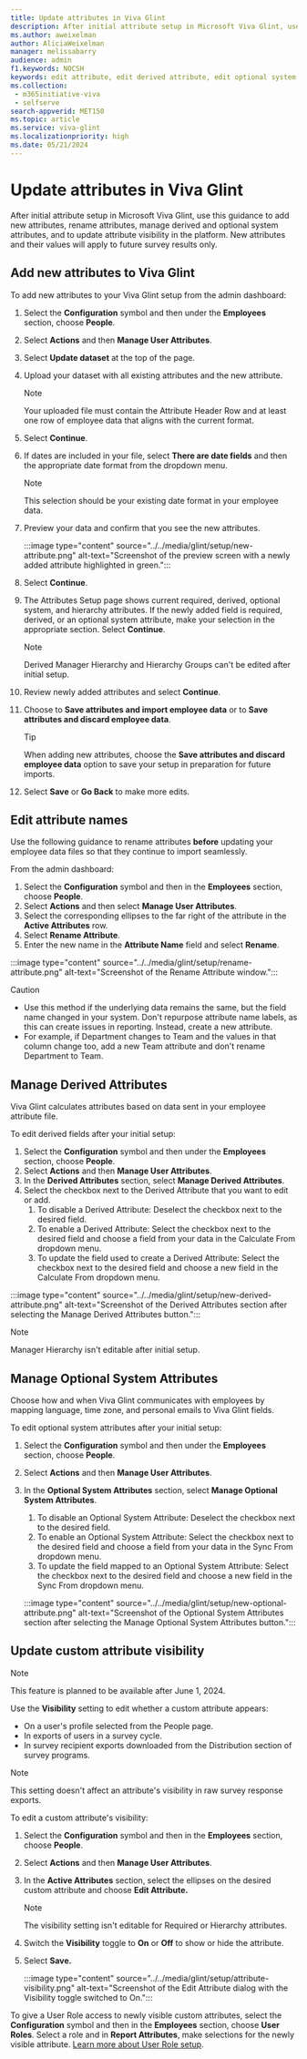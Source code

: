 ```yaml
---
title: Update attributes in Viva Glint
description: After initial attribute setup in Microsoft Viva Glint, use this guidance to add new attributes, rename attributes, and to manage derived and optional system attributes.
ms.author: aweixelman
author: AliciaWeixelman
manager: melissabarry
audience: admin
f1.keywords: NOCSH
keywords: edit attribute, edit derived attribute, edit optional system attribute, rename attribute
ms.collection: 
 - m365initiative-viva
 - selfserve
search-appverid: MET150
ms.topic: article
ms.service: viva-glint
ms.localizationpriority: high
ms.date: 05/21/2024
---
```


# Update attributes in Viva Glint

After initial attribute setup in Microsoft Viva Glint, use this guidance to add new attributes, rename attributes, manage derived and optional system attributes, and to update attribute visibility in the platform. New attributes and their values will apply to future survey results only.

## Add new attributes to Viva Glint

To add new attributes to your Viva Glint setup from the admin dashboard:

1. Select the **Configuration** symbol and then under the **Employees** section, choose **People**.
2. Select **Actions** and then **Manage User Attributes**.
3. Select **Update dataset** at the top of the page.
4. Upload your dataset with all existing attributes and the new attribute.

     > [!NOTE]
     > Your uploaded file must contain the Attribute Header Row and at least one row of employee data that aligns with the current format.

5. Select **Continue**.
6. If dates are included in your file, select **There are date fields** and then the appropriate date format from the dropdown menu.

     > [!NOTE]
     > This selection should be your existing date format in your employee data.

7. Preview your data and confirm that you see the new attributes.

    :::image type="content" source="../../media/glint/setup/new-attribute.png" alt-text="Screenshot of the preview screen with a newly added attribute highlighted in green.":::

8. Select **Continue**.
9. The Attributes Setup page shows current required, derived, optional system, and hierarchy attributes. If the newly added field is required, derived, or an optional system attribute, make your selection in the appropriate section. Select **Continue**.
  
     > [!NOTE]
     > Derived Manager Hierarchy and Hierarchy Groups can't be edited after initial setup.
  
10. Review newly added attributes and select **Continue**.
11. Choose to **Save attributes and import employee data** or to **Save attributes and discard employee data**.

     > [!TIP]
     > When adding new attributes, choose the **Save attributes and discard employee data** option to save your setup in preparation for future imports.

12. Select **Save** or **Go Back** to make more edits.

## Edit attribute names

Use the following guidance to rename attributes **before** updating your employee data files so that they continue to import seamlessly.

From the admin dashboard:

1. Select the **Configuration** symbol and then in the **Employees** section, choose **People**.
2. Select **Actions** and then select **Manage User Attributes**.
3. Select the corresponding ellipses to the far right of the attribute in the **Active Attributes** row.
4. Select **Rename Attribute**.
5. Enter the new name in the **Attribute Name** field and select **Rename**.

:::image type="content" source="../../media/glint/setup/rename-attribute.png" alt-text="Screenshot of the Rename Attribute window.":::

> [!CAUTION]
> - Use this method if the underlying data remains the same, but the field name changed in your system. Don't repurpose attribute name labels, as this can create issues in reporting. Instead, create a new attribute. 
> - For example, if Department changes to Team and the values in that column change too, add a new Team attribute and don't rename Department to Team.

## Manage Derived Attributes

Viva Glint calculates attributes based on data sent in your employee attribute file. 

To edit derived fields after your initial setup:

1. Select the **Configuration** symbol and then under the **Employees** section, choose **People**.
2. Select **Actions** and then **Manage User Attributes**.
3. In the **Derived Attributes** section, select **Manage Derived Attributes**.
4. Select the checkbox next to the Derived Attribute that you want to edit or add.
   1. To disable a Derived Attribute: Deselect the checkbox next to the desired field.
   1. To enable a Derived Attribute: Select the checkbox next to the desired field and choose a field from your data in the Calculate From dropdown menu.
   1. To update the field used to create a Derived Attribute: Select the checkbox next to the desired field and choose a new field in the Calculate From dropdown menu. 

:::image type="content" source="../../media/glint/setup/new-derived-attribute.png" alt-text="Screenshot of the Derived Attributes section after selecting the Manage Derived Attributes button.":::

> [!NOTE]
> Manager Hierarchy isn't editable after initial setup.

## Manage Optional System Attributes

Choose how and when Viva Glint communicates with employees by mapping language, time zone, and personal emails to Viva Glint fields.

To edit optional system attributes after your initial setup:

1. Select the **Configuration** symbol and then under the **Employees** section, choose **People**.
2. Select **Actions** and then **Manage User Attributes**.
3. In the **Optional System Attributes** section, select **Manage Optional System Attributes**.
   1. To disable an Optional System Attribute: Deselect the checkbox next to the desired field.
   1. To enable an Optional System Attribute: Select the checkbox next to the desired field and choose a field from your data in the Sync From dropdown menu.
   1. To update the field mapped to an Optional System Attribute: Select the checkbox next to the desired field and choose a new field in the Sync From dropdown menu.

   :::image type="content" source="../../media/glint/setup/new-optional-attribute.png" alt-text="Screenshot of the Optional System Attributes section after selecting the Manage Optional System Attributes button.":::

## Update custom attribute visibility

> [!NOTE]
> This feature is planned to be available after June 1, 2024.

Use the **Visibility** setting to edit whether a custom attribute appears:

- On a user's profile selected from the People page.
- In exports of users in a survey cycle.
- In survey recipient exports downloaded from the Distribution section of survey programs.

> [!NOTE]
> This setting doesn't affect an attribute's visibility in raw survey response exports.

To edit a custom attribute's visibility:

1. Select the **Configuration** symbol and then in the **Employees** section, choose **People**.
2. Select **Actions** and then **Manage User Attributes**.
3. In the **Active Attributes** section, select the ellipses on the desired custom attribute and choose **Edit Attribute.**
   > [!NOTE]
   > The visibility setting isn't editable for Required or Hierarchy attributes.
5. Switch the **Visibility** toggle to **On** or **Off** to show or hide the attribute.
6. Select **Save.**

   :::image type="content" source="../../media/glint/setup/attribute-visibility.png" alt-text="Screenshot of the Edit Attribute dialog with the Visibility toggle switched to On.":::

To give a User Role access to newly visible custom attributes, select the **Configuration** symbol and then in the **Employees** section, choose **User Roles**. Select a role and in **Report Attributes**, make selections for the newly visible attribute. [Learn more about User Role setup](set-up-user-roles.md).

